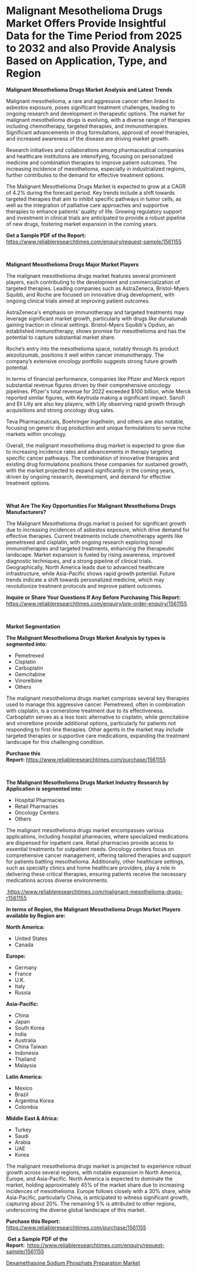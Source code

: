 <p><h1>Malignant Mesothelioma Drugs Market Offers Provide Insightful Data for the Time Period from 2025 to 2032 and also Provide Analysis Based on Application, Type, and Region</h1></p><p><strong>Malignant Mesothelioma Drugs Market Analysis and Latest Trends</strong></p>
<p><p>Malignant mesothelioma, a rare and aggressive cancer often linked to asbestos exposure, poses significant treatment challenges, leading to ongoing research and development in therapeutic options. The market for malignant mesothelioma drugs is evolving, with a diverse range of therapies including chemotherapy, targeted therapies, and immunotherapies. Significant advancements in drug formulations, approval of novel therapies, and increased awareness of the disease are driving market growth. </p><p>Research initiatives and collaborations among pharmaceutical companies and healthcare institutions are intensifying, focusing on personalized medicine and combination therapies to improve patient outcomes. The increasing incidence of mesothelioma, especially in industrialized regions, further contributes to the demand for effective treatment options. </p><p>The Malignant Mesothelioma Drugs Market is expected to grow at a CAGR of 4.2% during the forecast period. Key trends include a shift towards targeted therapies that aim to inhibit specific pathways in tumor cells, as well as the integration of palliative care approaches and supportive therapies to enhance patients' quality of life. Growing regulatory support and investment in clinical trials are anticipated to provide a robust pipeline of new drugs, fostering market expansion in the coming years.</p></p>
<p><strong>Get a Sample PDF of the Report:&nbsp;</strong> <a href="https://www.reliableresearchtimes.com/enquiry/request-sample/1561155?utm_campaign=3267&utm_medium=2&utm_source=Github&utm_content=ia&utm_term=09032025&utm_id=malignant-mesothelioma-drugs">https://www.reliableresearchtimes.com/enquiry/request-sample/1561155</a></p>
<p>&nbsp;</p>
<p><strong>Malignant Mesothelioma Drugs Major Market Players</strong></p>
<p><p>The malignant mesothelioma drugs market features several prominent players, each contributing to the development and commercialization of targeted therapies. Leading companies such as AstraZeneca, Bristol-Myers Squibb, and Roche are focused on innovative drug development, with ongoing clinical trials aimed at improving patient outcomes. </p><p>AstraZeneca's emphasis on immunotherapy and targeted treatments may leverage significant market growth, particularly with drugs like durvalumab gaining traction in clinical settings. Bristol-Myers Squibb's Opdivo, an established immunotherapy, shows promise for mesothelioma and has the potential to capture substantial market share.</p><p>Roche’s entry into the mesothelioma space, notably through its product atezolizumab, positions it well within cancer immunotherapy. The company’s extensive oncology portfolio suggests strong future growth potential.</p><p>In terms of financial performance, companies like Pfizer and Merck report substantial revenue figures driven by their comprehensive oncology pipelines. Pfizer's total revenue for 2022 exceeded $100 billion, while Merck reported similar figures, with Keytruda making a significant impact. Sanofi and Eli Lilly are also key players, with Lilly observing rapid growth through acquisitions and strong oncology drug sales.</p><p>Teva Pharmaceuticals, Boehringer Ingelheim, and others are also notable, focusing on generic drug production and unique formulations to serve niche markets within oncology.</p><p>Overall, the malignant mesothelioma drug market is expected to grow due to increasing incidence rates and advancements in therapy targeting specific cancer pathways. The combination of innovative therapies and existing drug formulations positions these companies for sustained growth, with the market projected to expand significantly in the coming years, driven by ongoing research, development, and demand for effective treatment options.</p></p>
<p>&nbsp;</p>
<p><strong>What Are The Key Opportunities For Malignant Mesothelioma Drugs Manufacturers?</strong></p>
<p><p>The Malignant Mesothelioma drugs market is poised for significant growth due to increasing incidences of asbestos exposure, which drive demand for effective therapies. Current treatments include chemotherapy agents like pemetrexed and cisplatin, with ongoing research exploring novel immunotherapies and targeted treatments, enhancing the therapeutic landscape. Market expansion is fueled by rising awareness, improved diagnostic techniques, and a strong pipeline of clinical trials. Geographically, North America leads due to advanced healthcare infrastructure, while Asia-Pacific shows rapid growth potential. Future trends indicate a shift towards personalized medicine, which may revolutionize treatment protocols and improve patient outcomes.</p></p>
<p><strong>Inquire or Share Your Questions If Any Before Purchasing This Report:</strong> <a href="https://www.reliableresearchtimes.com/enquiry/pre-order-enquiry/1561155?utm_campaign=3267&utm_medium=2&utm_source=Github&utm_content=ia&utm_term=09032025&utm_id=malignant-mesothelioma-drugs">https://www.reliableresearchtimes.com/enquiry/pre-order-enquiry/1561155</a></p>
<p>&nbsp;</p>
<p><strong>Market Segmentation</strong></p>
<p><strong>The Malignant Mesothelioma Drugs Market Analysis by types is segmented into:</strong></p>
<p><ul><li>Pemetrexed</li><li>Cisplatin</li><li>Carboplatin</li><li>Gemcitabine</li><li>Vinorelbine</li><li>Others</li></ul></p>
<p><p>The malignant mesothelioma drugs market comprises several key therapies used to manage this aggressive cancer. Pemetrexed, often in combination with cisplatin, is a cornerstone treatment due to its effectiveness. Carboplatin serves as a less toxic alternative to cisplatin, while gemcitabine and vinorelbine provide additional options, particularly for patients not responding to first-line therapies. Other agents in the market may include targeted therapies or supportive care medications, expanding the treatment landscape for this challenging condition.</p></p>
<p><strong>Purchase this Report:&nbsp;</strong><a href="https://www.reliableresearchtimes.com/purchase/1561155?utm_campaign=3267&utm_medium=2&utm_source=Github&utm_content=ia&utm_term=09032025&utm_id=malignant-mesothelioma-drugs">https://www.reliableresearchtimes.com/purchase/1561155</a></p>
<p>&nbsp;</p>
<p><strong>The Malignant Mesothelioma Drugs Market Industry Research by Application is segmented into:</strong></p>
<p><ul><li>Hospital Pharmacies</li><li>Retail Pharmacies</li><li>Oncology Centers</li><li>Others</li></ul></p>
<p><p>The malignant mesothelioma drugs market encompasses various applications, including hospital pharmacies, where specialized medications are dispensed for inpatient care. Retail pharmacies provide access to essential treatments for outpatient needs. Oncology centers focus on comprehensive cancer management, offering tailored therapies and support for patients battling mesothelioma. Additionally, other healthcare settings, such as specialty clinics and home healthcare providers, play a role in delivering these critical therapies, ensuring patients receive the necessary medications across diverse environments.</p></p>
<p><a href="https://www.reliableresearchtimes.com/malignant-mesothelioma-drugs-r1561155?utm_campaign=3267&utm_medium=2&utm_source=Github&utm_content=ia&utm_term=09032025&utm_id=malignant-mesothelioma-drugs">&nbsp;https://www.reliableresearchtimes.com/malignant-mesothelioma-drugs-r1561155</a></p>
<p><strong>In terms of Region, the Malignant Mesothelioma Drugs Market Players available by Region are:</strong></p>
<p>
    <p> <strong> North America: </strong>
        <ul>
            <li>United States</li>
            <li>Canada</li>
        </ul>
        </p> 
    <p> <strong> Europe: </strong>
        <ul>
            <li>Germany</li>
            <li>France</li>
            <li>U.K.</li>
            <li>Italy</li>
            <li>Russia</li>
        </ul>
        </p> 
    <p> <strong> Asia-Pacific: </strong>
        <ul>
            <li>China</li>
            <li>Japan</li>
            <li>South Korea</li>
            <li>India</li>
            <li>Australia</li>
            <li>China Taiwan</li>
            <li>Indonesia</li>
            <li>Thailand</li>
            <li>Malaysia</li>
        </ul>
        </p> 
    <p> <strong> Latin America: </strong>
        <ul>
            <li>Mexico</li>
            <li>Brazil</li>
            <li>Argentina Korea</li>
            <li>Colombia</li>
        </ul>
        </p> 
    <p> <strong> Middle East & Africa: </strong>
        <ul>
            <li>Turkey</li>
            <li>Saudi</li>
            <li>Arabia</li>
            <li>UAE</li>
            <li>Korea</li>
        </ul>
    </p>
    </p>
<p><p>The malignant mesothelioma drugs market is projected to experience robust growth across several regions, with notable expansion in North America, Europe, and Asia-Pacific. North America is expected to dominate the market, holding approximately 45% of the market share due to increasing incidences of mesothelioma. Europe follows closely with a 30% share, while Asia-Pacific, particularly China, is anticipated to witness significant growth, capturing about 20%. The remaining 5% is attributed to other regions, underscoring the diverse global landscape of this market.</p></p>
<p><strong>Purchase this Report: </strong><a href="https://www.reliableresearchtimes.com/purchase/1561155?utm_campaign=3267&utm_medium=2&utm_source=Github&utm_content=ia&utm_term=09032025&utm_id=malignant-mesothelioma-drugs">https://www.reliableresearchtimes.com/purchase/1561155</a></p>
<p>&nbsp;<strong>Get a Sample PDF of the Report:&nbsp;&nbsp;</strong><a href="https://www.reliableresearchtimes.com/enquiry/request-sample/1561155?utm_campaign=3267&utm_medium=2&utm_source=Github&utm_content=ia&utm_term=09032025&utm_id=malignant-mesothelioma-drugs">https://www.reliableresearchtimes.com/enquiry/request-sample/1561155</a></p>
<p><strong></strong></p>
<p><p><a href="https://github.com/pilukypalis/Market-Research-Report-List-1/blob/main/dexamethasone-sodium-phosphate-preparation-market.md?utm_campaign=3267&utm_medium=2&utm_source=Github&utm_content=ia&utm_term=09032025&utm_id=malignant-mesothelioma-drugs">Dexamethasone Sodium Phosphate Preparation Market</a></p></p>